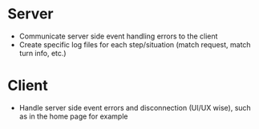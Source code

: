 # Server

- Communicate server side event handling errors to the client
- Create specific log files for each step/situation (match request, match turn info, etc.)


# Client

- Handle server side event errors and disconnection (UI/UX wise), such as in the home page for example

